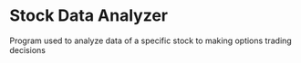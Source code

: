 # Stock Data Analyzer
Program used to analyze data of a specific stock to making options trading decisions
